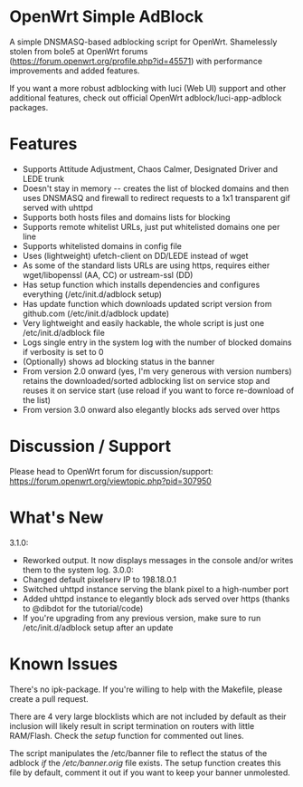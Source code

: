 # OpenWrt Simple AdBlock
A simple DNSMASQ-based adblocking script for OpenWrt. Shamelessly stolen from bole5 at OpenWrt forums (https://forum.openwrt.org/profile.php?id=45571) with performance improvements and added features.

If you want a more robust adblocking with luci (Web UI) support and other additional features, check out official OpenWrt adblock/luci-app-adblock packages.

# Features
- Supports Attitude Adjustment, Chaos Calmer, Designated Driver and LEDE trunk
- Doesn't stay in memory -- creates the list of blocked domains and then uses DNSMASQ and firewall to redirect requests to a 1x1 transparent gif served with uhttpd
- Supports both hosts files and domains lists for blocking
- Supports remote whitelist URLs, just put whitelisted domains one per line
- Supports whitelisted domains in config file
- Uses (lightweight) ufetch-client on DD/LEDE instead of wget
- As some of the standard lists URLs are using https, requires either wget/libopenssl (AA, CC) or ustream-ssl (DD)
- Has setup function which installs dependencies and configures everything (/etc/init.d/adblock setup)
- Has update function which downloads updated script version from github.com (/etc/init.d/adblock update)
- Very lightweight and easily hackable, the whole script is just one /etc/init.d/adblock file
- Logs single entry in the system log with the number of blocked domains if verbosity is set to 0
- (Optionally) shows ad blocking status in the banner
- From version 2.0 onward (yes, I'm very generous with version numbers) retains the downloaded/sorted adblocking list on service stop and reuses it on service start (use reload if you want to force re-download of the list)
- From version 3.0 onward also elegantly blocks ads served over https

# Discussion / Support
Please head to OpenWrt forum for discussion/support: https://forum.openwrt.org/viewtopic.php?pid=307950

# What's New
3.1.0:
- Reworked output. It now displays messages in the console and/or writes them to the system log.
3.0.0:
- Changed default pixelserv IP to 198.18.0.1
- Switched uhttpd instance serving the blank pixel to a high-number port
- Added uhttpd instance to elegantly block ads served over https (thanks to @dibdot for the tutorial/code)
- If you're upgrading from any previous version, make sure to run /etc/init.d/adblock setup after an update

# Known Issues
There's no ipk-package. If you're willing to help with the Makefile, please create a pull request.

There are 4 very large blocklists which are not included by default as their inclusion will likely result in script termination on routers with little RAM/Flash. Check the *setup* function for commented out lines.

The script manipulates the /etc/banner file to reflect the status of the adblock _if_ the */etc/banner.orig* file exists. The setup function creates this file by default, comment it out if you want to keep your banner unmolested.
